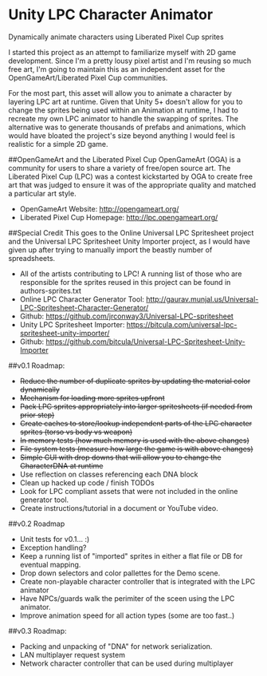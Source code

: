 # Unity LPC Character Animator
Dynamically animate characters using Liberated Pixel Cup sprites

I started this project as an attempt to familiarize myself with 2D game development. Since I'm a pretty lousy pixel artist and I'm reusing so much free art, I'm going to maintain this as an independent asset for the OpenGameArt/Liberated Pixel Cup communities.

For the most part, this asset will allow you to animate a character by layering LPC art at runtime. Given that Unity 5+ doesn't allow for you to change the sprites being used within an Animation at runtime, I had to recreate my own LPC animator to handle the swapping of sprites. The alternative was to generate thousands of prefabs and animations, which would have bloated the project's size beyond anything I would feel is realistic for a simple 2D game.

##OpenGameArt and the Liberated Pixel Cup
OpenGameArt (OGA) is a community for users to share a variety of free/open source art. The Liberated Pixel Cup (LPC) was a contest kickstarted by OGA to create free art that was judged to ensure it was of the appropriate quality and matched a particular art style.

* OpenGameArt Website: http://opengameart.org/
* Liberated Pixel Cup Homepage: http://lpc.opengameart.org/

##Special Credit
This goes to the Online Universal LPC Spritesheet project and the Universal LPC Spritesheet Unity Importer project, as I would have given up after trying to manually import the beastly number of spreadsheets.

 * All of the artists contributing to LPC! A running list of those who are responsible for the sprites reused in this project can be found in authors-sprites.txt
 * Online LPC Character Generator Tool: http://gaurav.munjal.us/Universal-LPC-Spritesheet-Character-Generator/
  * Github: https://github.com/jrconway3/Universal-LPC-spritesheet
 * Unity LPC Spritesheet Importer: https://bitcula.com/universal-lpc-spritesheet-unity-importer/
  * Github: https://github.com/bitcula/Universal-LPC-Spritesheet-Unity-Importer

##v0.1 Roadmap:
  * ~~Reduce the number of duplicate sprites by updating the material color dynamically~~
  * ~~Mechanism for loading more sprites upfront~~
  * ~~Pack LPC sprites appropriately into larger spritesheets (if needed from prior step)~~
  * ~~Create caches to store/lookup independent parts of the LPC character sprites (torso vs body vs weapon)~~  
  * ~~In memory tests (how much memory is used with the above changes)~~
  * ~~File system tests (measure how large the game is with above changes)~~
  * ~~Simple GUI with drop downs that will allow you to change the CharacterDNA at runtime~~
  * Use reflection on classes referencing each DNA block
  * Clean up hacked up code / finish TODOs
  * Look for LPC compliant assets that were not included in the online generator tool.
  * Create instructions/tutorial in a document or YouTube video.
  
##v0.2 Roadmap
  * Unit tests for v0.1... :)
  * Exception handling?
  * Keep a running list of "imported" sprites in either a flat file or DB for eventual mapping.
  * Drop down selectors and color pallettes for the Demo scene.
  * Create non-playable character controller that is integrated with the LPC animator
  * Have NPCs/guards walk the perimiter of the sceen using the LPC animator.
  * Improve animation speed for all action types (some are too fast..)
  
##v0.3 Roadmap:
  * Packing and unpacking of "DNA" for network serialization.
  * LAN multiplayer request system
  * Network character controller that can be used during multiplayer
  
 
